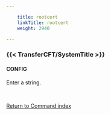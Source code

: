 ```yaml
---

    title: rootcert
    linkTitle: rootcert
    weight: 2940

---
```

<span id="rootcert"></span>

### {{< TransferCFT/SystemTitle  >}}

#### CONFIG

Enter a string.

 

[Return to Command index](../../)

 
